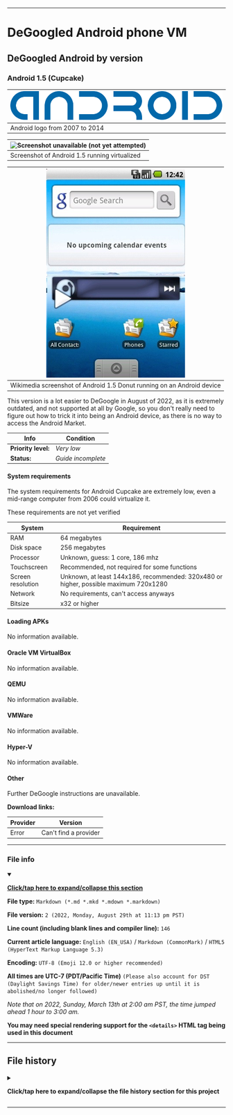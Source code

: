 
***

# DeGoogled Android phone VM

## DeGoogled Android by version

### Android 1.5 (Cupcake)

| ![Android logo](/Degoogled_Android/ByVersion/1.5_Cupcake/Graphics/Logo/Android_logo_(2007-2014).svg)
|---|
| Android logo from 2007 to 2014 |

| ![Screenshot unavailable (not yet attempted)](/Degoogled_Android/ByVersion/1.5_Cupcake/Graphics/NOMEDIA) |
|---|
| Screenshot of Android 1.5 running virtualized |

| ![Android_Cupcake_home_screen.jpeg](/Degoogled_Android/ByVersion/1.5_Cupcake/Graphics/Android_Cupcake_home_screen.jpeg) |
|---|
| Wikimedia screenshot of Android 1.5 Donut running on an Android device |

This version is a lot easier to DeGoogle in August of 2022, as it is extremely outdated, and not supported at all by Google, so you don't really need to figure out how to trick it into being an Android device, as there is no way to access the Android Market.

| Info | Condition |
|---|---|
| **Priority level:** | _Very low_ |
| **Status:** | _Guide incomplete_ |

#### System requirements

The system requirements for Android Cupcake are extremely low, even a mid-range computer from 2006 could virtualize it.

These requirements are not yet verified

| System | Requirement |
|---|---|
| RAM | 64 megabytes |
| Disk space | 256 megabytes |
| Processor | Unknown, guess: 1 core, 186 mhz |
| Touchscreen | Recommended, not required for some functions |
| Screen resolution | Unknown, at least 144x186, recommended: 320x480 or higher, possible maximum 720x1280 |
| Network | No requirements, can't access anyways |
| Bitsize | x32 or higher |

#### Loading APKs

No information available.

#### Oracle VM VirtualBox

No information available.

#### QEMU

No information available.

#### VMWare

No information available.

#### Hyper-V

No information available.

#### Other

Further DeGoogle instructions are unavailable.

**Download links:**

| Provider | Version |
|---|---|
| Error | Can't find a provider |

***

### File info

<details open><summary><p lang="en"><b><u>Click/tap here to expand/collapse this section</u></b></p></summary>

**File type:** `Markdown (*.md *.mkd *.mdown *.markdown)`

**File version:** `2 (2022, Monday, August 29th at 11:13 pm PST)`

**Line count (including blank lines and compiler line):** `146`

**Current article language:** `English (EN_USA)` / `Markdown (CommonMark)` / `HTML5 (HyperText Markup Language 5.3)`

**Encoding:** `UTF-8 (Emoji 12.0 or higher recommended)`

**All times are UTC-7 (PDT/Pacific Time)** `(Please also account for DST (Daylight Savings Time) for older/newer entries up until it is abolished/no longer followed)`

_Note that on 2022, Sunday, March 13th at 2:00 am PST, the time jumped ahead 1 hour to 3:00 am._

**You may need special rendering support for the `<details>` HTML tag being used in this document**

</details>

***

## File history

<details><summary><p lang="en"><b>Click/tap here to expand/collapse the file history section for this project</b></p></summary>

<details><summary><p lang="en"><b>Version 1 (2022, Tuesday, August 23rd at 7:56 pm PST)</b></p></summary>

**This version was made by:** [`@seanpm2001`](https://github.com/seanpm2001/)

> Changes:

- [x] Started the file
- [x] Added the `title` section
- [x] Added the `System requirements` section
- [x] Added the `Loading APKs` section
- [x] Added the `Oracle VM VirtualBox` section
- [x] Added the `QEMU` section
- [x] Added the `VMWare` section
- [x] Added the `Hyper-V` section
- [x] Added the `Other` section
- - [x] Added the `Download links` subsection
- [x] Added the `file info` section
- [x] Added the `file history` section
- [ ] No other changes in version 1

</details>

<details><summary><p lang="en"><b>Version 2 (2022, Monday, August 29th at 11:13 pm PST)</b></p></summary>

**This version was made by:** [`@seanpm2001`](https://github.com/seanpm2001/)

> Changes:

- [x] Updated the `title` section
- - [x] Fixed an image link
- - [x] Gave context on the virtualized screernshot not being available yet
- - [x] Added a reference screenshot via Wikimedia of what Android 1.5 looks like
- [x] Updated the `file info` section
- [x] Updated the `file history` section
- [ ] No other changes in version 2

</details>

</details>

***
